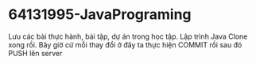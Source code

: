 # 64131995-JavaPrograming
Lưu các bài thực hành, bài tập, dự án trong học tập. Lập trình Java
Clone xong rồi. Bây giờ cứ mỗi thay đổi ở đây ta thực hiện COMMIT rồi sau đó PUSH lên server

